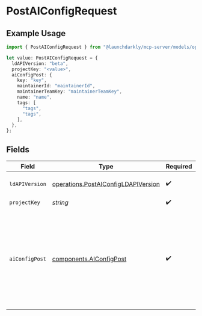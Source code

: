 # PostAIConfigRequest

## Example Usage

```typescript
import { PostAIConfigRequest } from "@launchdarkly/mcp-server/models/operations";

let value: PostAIConfigRequest = {
  ldAPIVersion: "beta",
  projectKey: "<value>",
  aiConfigPost: {
    key: "key",
    maintainerId: "maintainerId",
    maintainerTeamKey: "maintainerTeamKey",
    name: "name",
    tags: [
      "tags",
      "tags",
    ],
  },
};
```

## Fields

| Field                                                                                                                                                     | Type                                                                                                                                                      | Required                                                                                                                                                  | Description                                                                                                                                               | Example                                                                                                                                                   |
| --------------------------------------------------------------------------------------------------------------------------------------------------------- | --------------------------------------------------------------------------------------------------------------------------------------------------------- | --------------------------------------------------------------------------------------------------------------------------------------------------------- | --------------------------------------------------------------------------------------------------------------------------------------------------------- | --------------------------------------------------------------------------------------------------------------------------------------------------------- |
| `ldAPIVersion`                                                                                                                                            | [operations.PostAIConfigLDAPIVersion](../../models/operations/postaiconfigldapiversion.md)                                                                | :heavy_check_mark:                                                                                                                                        | Version of the endpoint.                                                                                                                                  |                                                                                                                                                           |
| `projectKey`                                                                                                                                              | *string*                                                                                                                                                  | :heavy_check_mark:                                                                                                                                        | N/A                                                                                                                                                       |                                                                                                                                                           |
| `aiConfigPost`                                                                                                                                            | [components.AIConfigPost](../../models/components/aiconfigpost.md)                                                                                        | :heavy_check_mark:                                                                                                                                        | AI Config object to create                                                                                                                                | {<br/>"maintainerId": "maintainerId",<br/>"maintainerTeamKey": "maintainerTeamKey",<br/>"name": "name",<br/>"description": "",<br/>"key": "key",<br/>"tags": [<br/>"tags",<br/>"tags"<br/>]<br/>} |